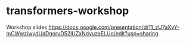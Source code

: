 # transformers-workshop
Workshop slides
https://docs.google.com/presentation/d/11_zU7aXvY-mCWwziwydUaDgorvD52lUZxNdyuzxELUo/edit?usp=sharing
